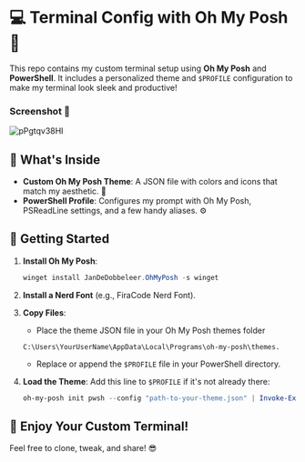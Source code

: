 # 💻 Terminal Config with Oh My Posh 🚀

This repo contains my custom terminal setup using **Oh My Posh** and **PowerShell**. It includes a personalized theme and `$PROFILE` configuration to make my terminal look sleek and productive! 

### Screenshot 📸

![pPgtqv38HI](https://github.com/user-attachments/assets/fcf3df9e-6e56-4d6a-b8a3-7ac6fbc73b06)



## 📁 What's Inside
- **Custom Oh My Posh Theme**: A JSON file with colors and icons that match my aesthetic. 🎨
- **PowerShell Profile**: Configures my prompt with Oh My Posh, PSReadLine settings, and a few handy aliases. ⚙️

## 🚀 Getting Started
1. **Install Oh My Posh**:
   ```powershell
   winget install JanDeDobbeleer.OhMyPosh -s winget
   ```
2. **Install a Nerd Font** (e.g., FiraCode Nerd Font).
3. **Copy Files**:
   - Place the theme JSON file in your Oh My Posh themes folder
   
   ```C:\Users\YourUserName\AppData\Local\Programs\oh-my-posh\themes.```
   - Replace or append the `$PROFILE` file in your PowerShell directory.

4. **Load the Theme**:
   Add this line to `$PROFILE` if it's not already there:
   ```powershell
   oh-my-posh init pwsh --config "path-to-your-theme.json" | Invoke-Expression
   ```

## 🎉 Enjoy Your Custom Terminal!

Feel free to clone, tweak, and share! 😎
